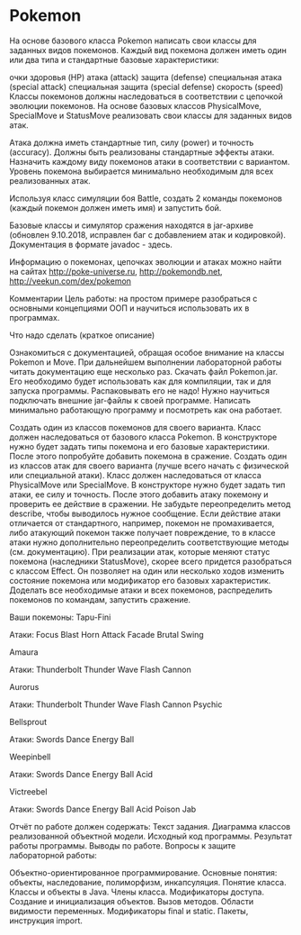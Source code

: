 # Pokemon

На основе базового класса Pokemon написать свои классы для заданных видов покемонов. Каждый вид покемона должен иметь один или два типа и стандартные базовые характеристики:

очки здоровья (HP)
атака (attack)
защита (defense)
специальная атака (special attack)
специальная защита (special defense)
скорость (speed)
Классы покемонов должны наследоваться в соответствии с цепочкой эволюции покемонов. На основе базовых классов PhysicalMove, SpecialMove и StatusMove реализовать свои классы для заданных видов атак.

Атака должна иметь стандартные тип, силу (power) и точность (accuracy). Должны быть реализованы стандартные эффекты атаки. Назначить каждому виду покемонов атаки в соответствии с вариантом. Уровень покемона выбирается минимально необходимым для всех реализованных атак.

Используя класс симуляции боя Battle, создать 2 команды покемонов (каждый покемон должен иметь имя) и запустить бой.

Базовые классы и симулятор сражения находятся в jar-архиве (обновлен 9.10.2018, исправлен баг с добавлением атак и кодировкой). Документация в формате javadoc - здесь.

Информацию о покемонах, цепочках эволюции и атаках можно найти на сайтах http://poke-universe.ru, http://pokemondb.net, http://veekun.com/dex/pokemon

Комментарии
Цель работы: на простом примере разобраться с основными концепциями ООП и научиться использовать их в программах.

Что надо сделать (краткое описание)

Ознакомиться с документацией, обращая особое внимание на классы Pokemon и Move. При дальнейшем выполнении лабораторной работы читать документацию еще несколько раз.
Скачать файл Pokemon.jar. Его необходимо будет использовать как для компиляции, так и для запуска программы. Распаковывать его не надо! Нужно научиться подключать внешние jar-файлы к своей программе.
Написать минимально работающую программу и посмотреть как она работает.

Создать один из классов покемонов для своего варианта. Класс должен наследоваться от базового класса Pokemon. В конструкторе нужно будет задать типы покемона и его базовые характеристики. После этого попробуйте добавить покемона в сражение.
Создать один из классов атак для своего варианта (лучше всего начать с физической или специальной атаки). Класс должен наследоваться от класса PhysicalMove или SpecialMove. В конструкторе нужно будет задать тип атаки, ее силу и точность. После этого добавить атаку покемону и проверить ее действие в сражении. Не забудьте переопределить метод describe, чтобы выводилось нужное сообщение.
Если действие атаки отличается от стандартного, например, покемон не промахивается, либо атакующий покемон также получает повреждение, то в классе атаки нужно дополнительно переопределить соответствующие методы (см. документацию). При реализации атак, которые меняют статус покемона (наследники StatusMove), скорее всего придется разобраться с классом Effect. Он позволяет на один или несколько ходов изменить состояние покемона или модификатор его базовых характеристик.
Доделать все необходимые атаки и всех покемонов, распределить покемонов по командам, запустить сражение.

Ваши покемоны:
Tapu-Fini

Атаки:
 Focus Blast
 Horn Attack
 Facade
 Brutal Swing
 
Amaura

Атаки:
 Thunderbolt
 Thunder Wave
 Flash Cannon
 
Aurorus

Атаки:
 Thunderbolt
 Thunder Wave
 Flash Cannon
 Psychic
 
Bellsprout

Атаки:
 Swords Dance
 Energy Ball
 
Weepinbell

Атаки:
 Swords Dance
 Energy Ball
 Acid
 
Victreebel

Атаки:
 Swords Dance
 Energy Ball
 Acid
 Poison Jab
 
Отчёт по работе должен содержать:
Текст задания.
Диаграмма классов реализованной объектной модели.
Исходный код программы.
Результат работы программы.
Выводы по работе.
Вопросы к защите лабораторной работы:

Объектно-ориентированное программирование. Основные понятия: объекты, наследование, полиморфизм, инкапсуляция.
Понятие класса. Классы и объекты в Java.
Члены класса. Модификаторы доступа.
Создание и инициализация объектов. Вызов методов.
Области видимости переменных.
Модификаторы final и static.
Пакеты, инструкция import.
